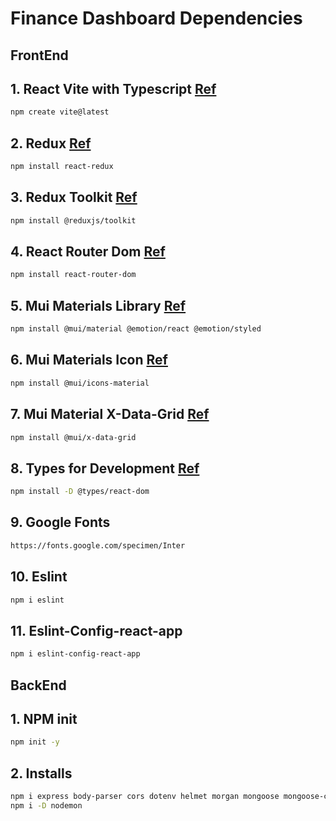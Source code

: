 # Finance Dashboard Dependencies

## FrontEnd

## 1. React Vite with Typescript [Ref](https://vitejs.dev/guide/)
```sh
npm create vite@latest
```
## 2. Redux [Ref](https://react-redux.js.org/introduction/getting-started)
```sh
npm install react-redux
```
## 3. Redux Toolkit [Ref](https://redux-toolkit.js.org/introduction/getting-started)
```sh
npm install @reduxjs/toolkit
```

## 4. React Router Dom [Ref](https://reactrouter.com/en/main/start/tutorial#setup)
```sh
npm install react-router-dom
```
## 5. Mui Materials Library [Ref](https://mui.com/material-ui/)
```sh
npm install @mui/material @emotion/react @emotion/styled
```
## 6. Mui Materials Icon [Ref](https://mui.com/material-ui/material-icons/)
```sh
npm install @mui/icons-material
```
## 7. Mui Material X-Data-Grid [Ref](https://mui.com/x/react-data-grid/getting-started/)
```sh
npm install @mui/x-data-grid
```
## 8. Types for Development [Ref](https://www.npmjs.com/package/@types/react-dom?activeTab=versions)
```sh
npm install -D @types/react-dom
```
## 9. Google Fonts
```sh
https://fonts.google.com/specimen/Inter
```
## 10. Eslint
```sh
npm i eslint
```
## 11. Eslint-Config-react-app
```sh
npm i eslint-config-react-app
```

## BackEnd

## 1. NPM init
```sh
npm init -y
```

## 2. Installs
```sh
npm i express body-parser cors dotenv helmet morgan mongoose mongoose-currency npm i mongoose@5.7.0
npm i -D nodemon
```

